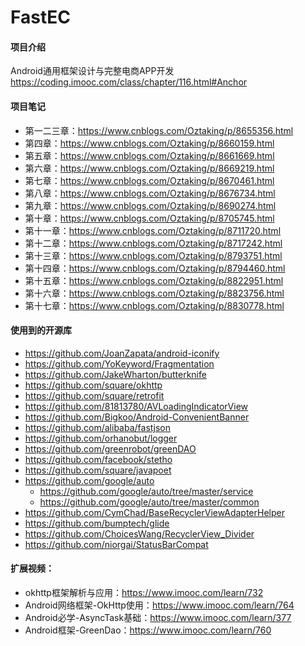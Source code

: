 # FastEC

#### 项目介绍
Android通用框架设计与完整电商APP开发<br/>
https://coding.imooc.com/class/chapter/116.html#Anchor

#### 项目笔记
- 第一二三章：https://www.cnblogs.com/Oztaking/p/8655356.html
- 第四章：https://www.cnblogs.com/Oztaking/p/8660159.html
- 第五章：https://www.cnblogs.com/Oztaking/p/8661669.html
- 第六章：https://www.cnblogs.com/Oztaking/p/8669219.html
- 第七章：https://www.cnblogs.com/Oztaking/p/8670461.html
- 第八章：https://www.cnblogs.com/Oztaking/p/8676734.html
- 第九章：https://www.cnblogs.com/Oztaking/p/8690274.html
- 第十章：https://www.cnblogs.com/Oztaking/p/8705745.html
- 第十一章：https://www.cnblogs.com/Oztaking/p/8711720.html
- 第十二章：https://www.cnblogs.com/Oztaking/p/8717242.html
- 第十三章：https://www.cnblogs.com/Oztaking/p/8793751.html
- 第十四章：https://www.cnblogs.com/Oztaking/p/8794460.html
- 第十五章：https://www.cnblogs.com/Oztaking/p/8822951.html
- 第十六章：https://www.cnblogs.com/Oztaking/p/8823756.html
- 第十七章：https://www.cnblogs.com/Oztaking/p/8830778.html

#### 使用到的开源库
- https://github.com/JoanZapata/android-iconify
- https://github.com/YoKeyword/Fragmentation
- https://github.com/JakeWharton/butterknife
- https://github.com/square/okhttp
- https://github.com/square/retrofit
- https://github.com/81813780/AVLoadingIndicatorView
- https://github.com/Bigkoo/Android-ConvenientBanner
- https://github.com/alibaba/fastjson
- https://github.com/orhanobut/logger
- https://github.com/greenrobot/greenDAO
- https://github.com/facebook/stetho
- https://github.com/square/javapoet
- https://github.com/google/auto
	- https://github.com/google/auto/tree/master/service
	- https://github.com/google/auto/tree/master/common
- https://github.com/CymChad/BaseRecyclerViewAdapterHelper
- https://github.com/bumptech/glide
- https://github.com/ChoicesWang/RecyclerView_Divider
- https://github.com/niorgai/StatusBarCompat

#### 扩展视频：
- okhttp框架解析与应用：https://www.imooc.com/learn/732
- Android网络框架-OkHttp使用：https://www.imooc.com/learn/764
- Android必学-AsyncTask基础：https://www.imooc.com/learn/377
- Android框架-GreenDao：https://www.imooc.com/learn/760